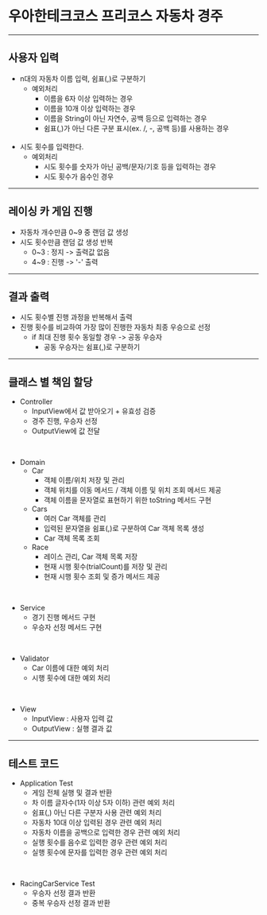 # 우아한테크코스 프리코스 자동차 경주

---

## 사용자 입력

+ n대의 자동차 이름 입력, 쉼표(,)로 구분하기
    + 예외처리
        + 이름을 6자 이상 입력하는 경우
        + 이름을 10개 이상 입력하는 경우
        + 이름을 String이 아닌 자연수, 공백 등으로 입력하는 경우
        + 쉼표(,)가 아닌 다른 구분 표시(ex. /, -, 공백 등)를 사용하는 경우
          <br>
          <br>
+ 시도 횟수를 입력한다.
    + 예외처리
        + 시도 횟수를 숫자가 아닌 공백/문자/기호 등을 입력하는 경우
        + 시도 횟수가 음수인 경우

---

## 레이싱 카 게임 진행

+ 자동차 개수만큼 0~9 중 랜덤 값 생성
+ 시도 횟수만큼 랜덤 값 생성 반복
    + 0~3 : 정지 -> 출력값 없음
    + 4~9 : 진행 -> '-' 출력

---

## 결과 출력

+ 시도 횟수별 진행 과정을 반복해서 출력
+ 진행 횟수를 비교하여 가장 많이 진행한 자동차 최종 우승으로 선정
    + if 최대 진행 횟수 동일할 경우 -> 공동 우승자
        + 공동 우승자는 쉼표(,)로 구분하기

---

## 클래스 별 책임 할당

+ Controller
    + InputView에서 값 받아오기 + 유효성 검증
    + 경주 진행, 우승자 선정
    + OutputView에 값 전달

<br>

+ Domain
    + Car
        + 객체 이름/위치 저장 및 관리
        + 객체 위치를 이동 메서드 / 객체 이름 및 위치 조회 메서드 제공
        + 객체 이름을 문자열로 표현하기 위한 toString 메서드 구현
    + Cars
        + 여러 Car 객체를 관리
        + 입력된 문자열을 쉼표(,)로 구분하여 Car 객체 목록 생성
        + Car 객체 목록 조회
    + Race
        + 레이스 관리, Car 객체 목록 저장
        + 현재 시행 횟수(trialCount)를 저장 및 관리
        + 현재 시행 횟수 조회 및 증가 메서드 제공

<br>

+ Service
    + 경기 진행 메서드 구현
    + 우승자 선정 메서드 구현

<br>

+ Validator
    + Car 이름에 대한 예외 처리
    + 시행 횟수에 대한 예외 처리

<br>

+ View
    + InputView : 사용자 입력 값
    + OutputView : 실행 결과 값

---

## 테스트 코드

+ Application Test
    + 게임 전체 실행 및 결과 반환
    + 차 이름 글자수(1자 이상 5자 이하) 관련 예외 처리
    + 쉼표(,) 아닌 다른 구분자 사용 관련 예외 처리
    + 자동차 10대 이상 입력된 경우 관련 예외 처리
    + 자동차 이름을 공백으로 입력한 경우 관련 예외 처리
    + 실행 횟수를 음수로 입력한 경우 관련 예외 처리
    + 실행 횟수에 문자를 입력한 경우 관련 예외 처리

<br>

+ RacingCarService Test
    + 우승자 선정 결과 반환
    + 중복 우승자 선정 결과 반환
